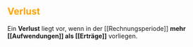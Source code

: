 ## <font color = "orange">Verlust</font>

Ein **Verlust** liegt vor, wenn in der [[Rechnungsperiode]] **mehr [[Aufwendungen]] als [[Erträge]]** vorliegen.